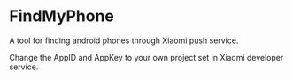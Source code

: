 # FindMyPhone
A tool for finding android phones through Xiaomi push service.

Change the AppID and AppKey to your own project set in Xiaomi developer service.

